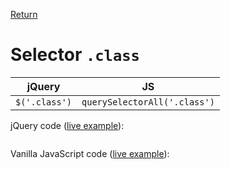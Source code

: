 <!-- markdownlint-disable MD041-->
[Return](../)

# Selector `.class`

| jQuery        | JS                           |
|:-------------:|:----------------------------:|
| `$('.class')` | `querySelectorAll('.class')` |

jQuery code ([live example](class-jq.html)):

```js:src/class-jq.js
```

Vanilla JavaScript code ([live example](class-va.html)):

```js:src/class-va.js
```
